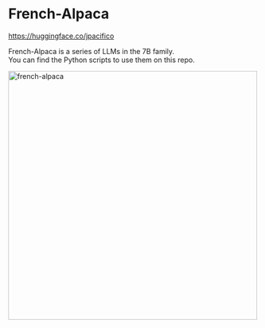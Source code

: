 # French-Alpaca
https://huggingface.co/jpacifico  

French-Alpaca is a series of LLMs in the 7B family.  
You can find the Python scripts to use them on this repo.

<img src="Assets/[French-Alpaca_500px.png" alt="french-alpaca" width="500"/>
